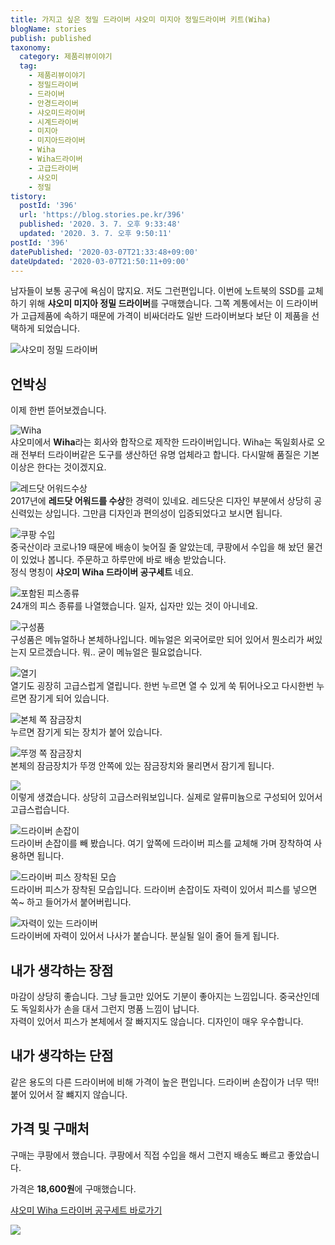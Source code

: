 ```yaml
---
title: 가지고 싶은 정밀 드라이버 샤오미 미지아 정밀드라이버 키트(Wiha)
blogName: stories
publish: published
taxonomy:
  category: 제품리뷰이야기
  tag:
    - 제품리뷰이야기
    - 정밀드라이버
    - 드라이버
    - 안경드라이버
    - 샤오미드라이버
    - 시계드라이버
    - 미지아
    - 미지아드라이버
    - Wiha
    - Wiha드라이버
    - 고급드라이버
    - 샤오미
    - 정밀
tistory:
  postId: '396'
  url: 'https://blog.stories.pe.kr/396'
  published: '2020. 3. 7. 오후 9:33:48'
  updated: '2020. 3. 7. 오후 9:50:11'
postId: '396'
datePublished: '2020-03-07T21:33:48+09:00'
dateUpdated: '2020-03-07T21:50:11+09:00'
---
```




남자들이 보통 공구에 욕심이 많지요. 저도 그런편입니다. 이번에 노트북의 SSD를 교체하기 위해 **샤오미 미지아 정밀 드라이버**를 구매했습니다. 그쪽 계통에서는 이 드라이버가 고급제품에 속하기 때문에 가격이 비싸더라도 일반 드라이버보다 보단 이 제품을 선택하게 되었습니다.   

![샤오미 정밀 드라이버](images/2020-03-07-20-42-21.png)   


## 언박싱  
이제 한번 뜯어보겠습니다.  

![Wiha](images/2020-03-07-20-43-19.png)   
샤오미에서 **Wiha**라는 회사와 합작으로 제작한 드라이버입니다. Wiha는 독일회사로 오래 전부터 드라이버같은 도구를 생산하던 유명 업체라고 합니다. 다시말해 품질은 기본 이상은 한다는 것이겠지요. 

![레드닷 어워드수상](images/2020-03-07-20-46-43.png)   
2017년에 **레드닷 어워드를 수상**한 경력이 있네요. 레드닷은 디자인 부분에서 상당히 공신력있는 상입니다. 그만큼 디자인과 편의성이 입증되었다고 보시면 됩니다.   


![쿠팡 수입](images/2020-03-07-20-48-15.png)   
중국산이라 코로나19 때문에 배송이 늦어질 줄 알았는데, 쿠팡에서 수입을 해 놨던 물건이 있었나 봅니다. 주문하고 하루만에 바로 배송 받았습니다.   
정식 명칭이 **샤오미 Wiha 드라이버 공구세트** 네요.

![포함된 피스종류](images/2020-03-07-20-50-30.png)    
24개의 피스 종류를 나열했습니다. 일자, 십자만 있는 것이 아니네요.  


![구성품](images/2020-03-07-20-51-55.png)   
구성품은 메뉴얼하나 본체하나입니다. 메뉴얼은 외국어로만 되어 있어서 뭔소리가 써있는지 모르겠습니다. 뭐.. 굳이 메뉴얼은 필요없습니다.   


![열기](images/2020-03-07-20-53-18.png)   
열기도 굉장히 고급스럽게 열립니다. 한번 누르면 열 수 있게 쑥 튀어나오고 다시한번 누르면 잠기게 되어 있습니다.  


![본체 쪽 잠금장치](images/2020-03-07-20-59-26.png)  
누르면 잠기게 되는 장치가 붙어 있습니다.  


![뚜껑 쪽 잠금장치](images/2020-03-07-21-00-23.png)  
본체의 잠금장치가 뚜껑 안쪽에 있는 잠금장치와 물리면서 잠기게 됩니다. 


![](images/2020-03-07-20-54-43.png)    
이렇게 생겼습니다. 상당히 고급스러워보입니다. 실제로 알류미늄으로 구성되어 있어서 고급스럽습니다.  

![드라이버 손잡이](images/2020-03-07-20-55-45.png)   
드라이버 손잡이를 빼 봤습니다. 여기 앞쪽에 드라이버 피스를 교체해 가며 장착하여 사용하면 됩니다.   

![드라이버 피스 장착된 모습](images/2020-03-07-20-56-36.png)   
드라이버 피스가 장착된 모습입니다. 드라이버 손잡이도 자력이 있어서 피스를 넣으면 쏙~ 하고 들어가서 붙어버립니다.   


![자력이 있는 드라이버](images/2020-03-07-20-57-54.png)  
드라이버에 자력이 있어서 나사가 붙습니다. 분실될 일이 줄어 들게 됩니다.  


## 내가 생각하는 장점  
마감이 상당히 좋습니다. 그냥 들고만 있어도 기분이 좋아지는 느낌입니다. 중국산인데도 독일회사가 손을 대서 그런지 명품 느낌이 납니다.  
자력이 있어서 피스가 본체에서 잘 빠지지도 않습니다. 디자인이 매우 우수합니다. 


## 내가 생각하는 단점  
같은 용도의 다른 드라이버에 비해 가격이 높은 편입니다. 드라이버 손잡이가 너무 딱!! 붙어 있어서 잘 뺴지지 않습니다. 


## 가격 및 구매처  
구매는 쿠팡에서 했습니다. 쿠팡에서 직접 수입을 해서 그런지 배송도 빠르고 좋았습니다. 

가격은 **18,600원**에 구매했습니다. 

[샤오미 Wiha 드라이버 공구세트 바로가기](https://www.coupang.com/vp/products/88501069?itemId=276934117&vendorItemId=3672162035&pickType=COU_PICK&q=%EC%83%A4%EC%98%A4%EB%AF%B8+%EC%A0%95%EB%B0%80%EB%93%9C%EB%9D%BC%EC%9D%B4%EB%B2%84&itemsCount=36&searchId=51339b11ff0c451c8a54bebf5999f4c4&rank=0&isAddedCart=)

![](images/2020-03-07-21-07-53.png)  

